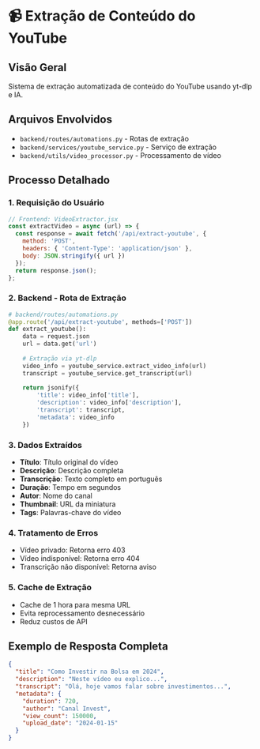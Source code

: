 # 📹 Extração de Conteúdo do YouTube

## Visão Geral
Sistema de extração automatizada de conteúdo do YouTube usando yt-dlp e IA.

## Arquivos Envolvidos
- `backend/routes/automations.py` - Rotas de extração
- `backend/services/youtube_service.py` - Serviço de extração
- `backend/utils/video_processor.py` - Processamento de vídeo

## Processo Detalhado

### 1. Requisição do Usuário
```javascript
// Frontend: VideoExtractor.jsx
const extractVideo = async (url) => {
  const response = await fetch('/api/extract-youtube', {
    method: 'POST',
    headers: { 'Content-Type': 'application/json' },
    body: JSON.stringify({ url })
  });
  return response.json();
};
```

### 2. Backend - Rota de Extração
```python
# backend/routes/automations.py
@app.route('/api/extract-youtube', methods=['POST'])
def extract_youtube():
    data = request.json
    url = data.get('url')
    
    # Extração via yt-dlp
    video_info = youtube_service.extract_video_info(url)
    transcript = youtube_service.get_transcript(url)
    
    return jsonify({
        'title': video_info['title'],
        'description': video_info['description'],
        'transcript': transcript,
        'metadata': video_info
    })
```

### 3. Dados Extraídos
- **Título**: Título original do vídeo
- **Descrição**: Descrição completa
- **Transcrição**: Texto completo em português
- **Duração**: Tempo em segundos
- **Autor**: Nome do canal
- **Thumbnail**: URL da miniatura
- **Tags**: Palavras-chave do vídeo

### 4. Tratamento de Erros
- Vídeo privado: Retorna erro 403
- Vídeo indisponível: Retorna erro 404
- Transcrição não disponível: Retorna aviso

### 5. Cache de Extração
- Cache de 1 hora para mesma URL
- Evita reprocessamento desnecessário
- Reduz custos de API

## Exemplo de Resposta Completa
```json
{
  "title": "Como Investir na Bolsa em 2024",
  "description": "Neste vídeo eu explico...",
  "transcript": "Olá, hoje vamos falar sobre investimentos...",
  "metadata": {
    "duration": 720,
    "author": "Canal Invest",
    "view_count": 150000,
    "upload_date": "2024-01-15"
  }
}
```